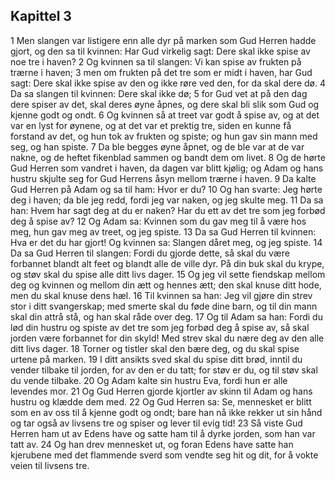 ## Kapittel 3

1 Men slangen var listigere enn alle dyr på marken som Gud Herren hadde gjort, og den sa til kvinnen: Har Gud virkelig sagt: Dere skal ikke spise av noe tre i haven?
2 Og kvinnen sa til slangen: Vi kan spise av frukten på trærne i haven;
3 men om frukten på det tre som er midt i haven, har Gud sagt: Dere skal ikke spise av den og ikke røre ved den, for da skal dere dø.
4 Da sa slangen til kvinnen: Dere skal ikke dø;
5 for Gud vet at på den dag dere spiser av det, skal deres øyne åpnes, og dere skal bli slik som Gud og kjenne godt og ondt.
6 Og kvinnen så at treet var godt å spise av, og at det var en lyst for øynene, og at det var et prektig tre, siden en kunne få forstand av det, og hun tok av frukten og spiste; og hun gav sin mann med seg, og han spiste.
7 Da ble begges øyne åpnet, og de ble var at de var nakne, og de heftet fikenblad sammen og bandt dem om livet.
8 Og de hørte Gud Herren som vandret i haven, da dagen var blitt kjølig; og Adam og hans hustru skjulte seg for Gud Herrens åsyn mellom trærne i haven.
9 Da kalte Gud Herren på Adam og sa til ham: Hvor er du?
10 Og han svarte: Jeg hørte deg i haven; da ble jeg redd, fordi jeg var naken, og jeg skulte meg.
11 Da sa han: Hvem har sagt deg at du er naken? Har du ett av det tre som jeg forbød deg å spise av?
12 Og Adam sa: Kvinnen som du gav meg til å være hos meg, hun gav meg av treet, og jeg spiste.
13 Da sa Gud Herren til kvinnen: Hva er det du har gjort! Og kvinnen sa: Slangen dåret meg, og jeg spiste.
14 Da sa Gud Herren til slangen: Fordi du gjorde dette, så skal du være forbannet blandt alt feet og blandt alle de ville dyr. På din buk skal du krype, og støv skal du spise alle ditt livs dager.
15 Og jeg vil sette fiendskap mellom deg og kvinnen og mellom din ætt og hennes ætt; den skal knuse ditt hode, men du skal knuse dens hæl.
16 Til kvinnen sa han: Jeg vil gjøre din strev stor i ditt svangerskap; med smerte skal du føde dine barn, og til din mann skal din attrå stå, og han skal råde over deg.
17 Og til Adam sa han: Fordi du lød din hustru og spiste av det tre som jeg forbød deg å spise av, så skal jorden være forbannet for din skyld! Med strev skal du nære deg av den alle ditt livs dager.
18 Torner og tistler skal den bære deg, og du skal spise urtene på marken.
19 I ditt ansikts sved skal du spise ditt brød, inntil du vender tilbake til jorden, for av den er du tatt; for støv er du, og til støv skal du vende tilbake.
20 Og Adam kalte sin hustru Eva, fordi hun er alle levendes mor.
21 Og Gud Herren gjorde kjortler av skinn til Adam og hans hustru og klædde dem med.
22 Og Gud Herren sa: Se, mennesket er blitt som en av oss til å kjenne godt og ondt; bare han nå ikke rekker ut sin hånd og tar også av livsens tre og spiser og lever til evig tid!
23 Så viste Gud Herren ham ut av Edens have og satte ham til å dyrke jorden, som han var tatt av.
24 Og han drev mennesket ut, og foran Edens have satte han kjerubene med det flammende sverd som vendte seg hit og dit, for å vokte veien til livsens tre.
